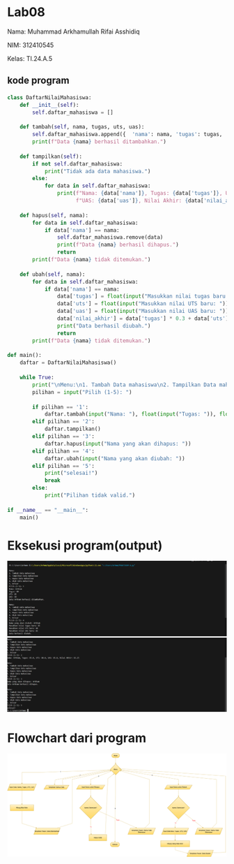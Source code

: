 # Lab08

Nama: Muhammad Arkhamullah Rifai Asshidiq

NIM: 312410545

Kelas: TI.24.A.5

## kode program
```python
class DaftarNilaiMahasiswa:
    def __init__(self):
        self.daftar_mahasiswa = []

    def tambah(self, nama, tugas, uts, uas):
        self.daftar_mahasiswa.append({  'nama': nama, 'tugas': tugas,  'uts': uts, 'uas': uas,  'nilai_akhir': tugas * 0.3 + uts * 0.35 + uas * 0.35 })
        print(f"Data {nama} berhasil ditambahkan.")

    def tampilkan(self):
        if not self.daftar_mahasiswa:
            print("Tidak ada data mahasiswa.")
        else:
            for data in self.daftar_mahasiswa:
                print(f"Nama: {data['nama']}, Tugas: {data['tugas']}, UTS: {data['uts']}, "
                      f"UAS: {data['uas']}, Nilai Akhir: {data['nilai_akhir']:.2f}")

    def hapus(self, nama):
        for data in self.daftar_mahasiswa:
            if data['nama'] == nama:
                self.daftar_mahasiswa.remove(data)
                print(f"Data {nama} berhasil dihapus.")
                return
        print(f"Data {nama} tidak ditemukan.")

    def ubah(self, nama):
        for data in self.daftar_mahasiswa:
            if data['nama'] == nama:
                data['tugas'] = float(input("Masukkan nilai tugas baru: "))
                data['uts'] = float(input("Masukkan nilai UTS baru: "))
                data['uas'] = float(input("Masukkan nilai UAS baru: "))
                data['nilai_akhir'] = data['tugas'] * 0.3 + data['uts'] * 0.35 + data['uas'] * 0.35
                print("Data berhasil diubah.")
                return
        print(f"Data {nama} tidak ditemukan.")

def main():
    daftar = DaftarNilaiMahasiswa()

    while True:
        print("\nMenu:\n1. Tambah Data mahasiswa\n2. Tampilkan Data mahasiswa\n3. Hapus Data mahasiswa\n4. Ubah Data mahasiswa\n5. Keluar")
        pilihan = input("Pilih (1-5): ")

        if pilihan == '1':
            daftar.tambah(input("Nama: "), float(input("Tugas: ")), float(input("UTS: ")), float(input("UAS: ")))
        elif pilihan == '2':
            daftar.tampilkan()
        elif pilihan == '3':
            daftar.hapus(input("Nama yang akan dihapus: "))
        elif pilihan == '4':
            daftar.ubah(input("Nama yang akan diubah: "))
        elif pilihan == '5':
            print("selesai!")
            break
        else:
            print("Pilihan tidak valid.")

if __name__ == "__main__":
    main()
```
# Eksekusi program(output)
![Foto](https://github.com/MuhammadArkham/Lab08/blob/main/Screenshot%202024-12-10%20170943.png?raw=true)
![Foto](https://github.com/MuhammadArkham/Lab08/blob/main/Screenshot%202024-12-10%20171004.png?raw=true)

# Flowchart dari program 
![Foto](https://github.com/MuhammadArkham/Lab08/blob/main/Flowchart.png?raw=true)
